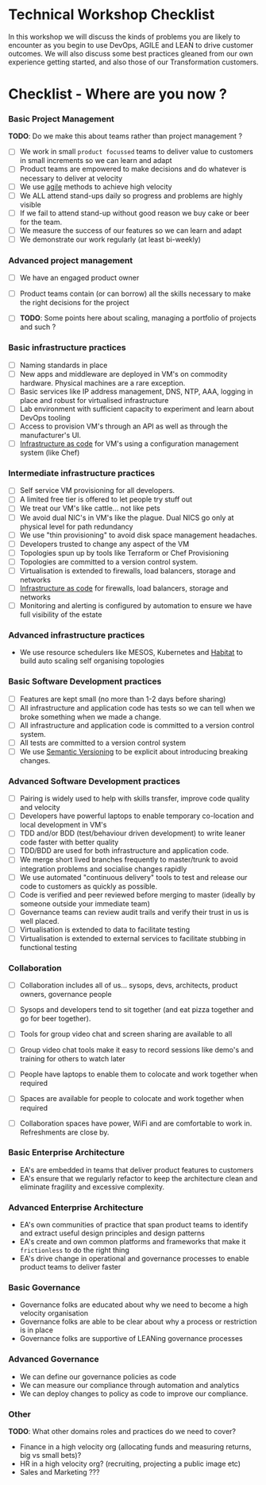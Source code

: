 # Technical Workshop Checklist

In this workshop we will discuss the kinds of problems you are likely to encounter as you begin to use DevOps, AGILE and LEAN to drive customer outcomes. We will also discuss some best practices gleaned from our own experience getting started, and also those of our Transformation customers.

# Checklist - Where are you now ?


### Basic Project Management
**TODO**: Do we make this about teams rather than project management ?

- [ ] We work in small ```product focussed``` teams to deliver value to customers in small increments so we can learn and adapt
- [ ] Product teams are empowered to make decisions and do whatever is necessary to deliver at velocity
- [ ] We use [agile](https://en.wikipedia.org/wiki/Agile_software_development) methods to achieve high velocity
- [ ] We ALL attend stand-ups daily so progress and problems are highly visible
- [ ] If we fail to attend stand-up without good reason we buy cake or beer for the team.
- [ ] We measure the success of our features so we can learn and adapt
- [ ] We demonstrate our work regularly (at least bi-weekly)

### Advanced project management
- [ ] We have an engaged product owner
- [ ] Product teams contain (or can borrow) all the skills necessary to make the right decisions for the project
- [ ] **TODO**: Some points here about scaling, managing a portfolio of projects and such ?


### Basic infrastructure practices
- [ ] Naming standards in place
- [ ] New apps and middleware are deployed in VM's on commodity hardware. Physical machines are a rare exception.
- [ ] Basic services like IP address management, DNS, NTP, AAA, logging in place and robust for virtualised infrastructure
- [ ] Lab environment with sufficient capacity to experiment and learn about DevOps tooling
- [ ] Access to provision VM's through an API as well as through the manufacturer's UI.
- [ ] [Infrastructure as code](https://en.wikipedia.org/wiki/Infrastructure_as_Code) for VM's using a configuration management system (like Chef)

### Intermediate infrastructure practices
- [ ] Self service VM provisioning for all developers.
- [ ] A limited free tier is offered to let people try stuff out
- [ ] We treat our VM's like cattle... not like pets
- [ ] We avoid dual NIC's in VM's like the plague. Dual NICS go only at physical level for path redundancy
- [ ] We use "thin provisioning" to avoid disk space management headaches.
- [ ] Developers trusted to change any aspect of the VM
- [ ] Topologies spun up by tools like Terraform or Chef Provisioning
- [ ] Topologies are committed to a version control system.
- [ ] Virtualisation is extended to firewalls, load balancers, storage and networks
- [ ] [Infrastructure as code](https://en.wikipedia.org/wiki/Infrastructure_as_Code) for firewalls, load balancers, storage and networks
- [ ] Monitoring and alerting is configured by automation to ensure we have full visibility of the estate

### Advanced infrastructure practices
* We use resource schedulers like MESOS, Kubernetes and [Habitat](http://habitat.sh) to build auto scaling self organising topologies


### Basic Software Development practices
- [ ] Features are kept small (no more than 1-2 days before sharing)
- [ ] All infrastructure and application code has tests so we can tell when we broke something when we made a change.
- [ ] All infrastructure and application code is committed to a version control system.
- [ ] All tests are committed to a version control system
- [ ] We use [Semantic Versioning](http://semver.org) to be explicit about introducing breaking changes.

### Advanced Software Development practices
- [ ] Pairing is widely used to help with skills transfer, improve code quality and velocity
- [ ] Developers have powerful laptops to enable temporary co-location and local development in VM's
- [ ] TDD and/or BDD (test/behaviour driven development) to write leaner code faster with better quality
- [ ] TDD/BDD are used for both infrastructure and application code.
- [ ] We merge short lived branches frequently to master/trunk to avoid integration problems and socialise changes rapidly
- [ ] We use automated "continuous delivery" tools to test and release our code to customers as quickly as possible.
- [ ] Code is verified and peer reviewed before merging to master (ideally by someone outside your immediate team)
- [ ] Governance teams can review audit trails and verify their trust in us is well placed.
- [ ] Virtualisation is extended to data to facilitate testing
- [ ] Virtualisation is extended to external services to facilitate stubbing in functional testing

### Collaboration
- [ ] Collaboration includes all of us... sysops, devs, architects, product owners, governance people
- [ ] Sysops and developers tend to sit together (and eat pizza together and go for beer together).
- [ ] Tools for group video chat and screen sharing are available to all
- [ ] Group video chat tools make it easy to record sessions like demo's and training for others to watch later
- [ ] People have laptops to enable them to colocate and work together when required
- [ ] Spaces are available for people to colocate and work together when required
- [ ] Collaboration spaces have power, WiFi and are comfortable to work in. Refreshments are close by.


### Basic Enterprise Architecture
* EA's are embedded in teams that deliver product features to customers
* EA's ensure that we regularly refactor to keep the architecture clean and eliminate fragility and excessive complexity.

### Advanced Enterprise Architecture
* EA's own communities of practice that span product teams to identify and extract useful design principles and design patterns
* EA's create and own common platforms and frameworks that make it ```frictionless``` to do the right thing
* EA's drive change in operational and governance processes to enable product teams to deliver faster


### Basic Governance
* Governance folks are educated about why we need to become a high velocity organisation
* Governance folks are able to be clear about why a process or restriction is in place
* Governance folks are supportive of LEANing governance processes

### Advanced Governance
* We can define our governance policies as code
* We can measure our compliance through automation and analytics
* We can deploy changes to policy as code to improve our compliance.

### Other
**TODO**: What other domains roles and practices do we need to cover?
* Finance in a high velocity org (allocating funds and measuring returns, big vs small bets)?
* HR in a high velocity org? (recruiting, projecting a public image etc)
* Sales and Marketing ???
